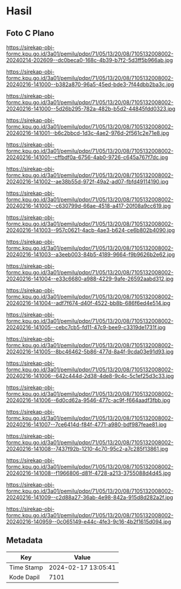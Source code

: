 # Hasil

## Foto C Plano

https://sirekap-obj-formc.kpu.go.id/3a01/pemilu/pdpr/71/05/13/20/08/7105132008002-20240214-202609--dc0beca0-168c-4b39-b7f2-5d3ff5b966ab.jpg

https://sirekap-obj-formc.kpu.go.id/3a01/pemilu/pdpr/71/05/13/20/08/7105132008002-20240216-141000--b382a870-96a5-45ed-bde3-7f44dbb2ba3c.jpg

https://sirekap-obj-formc.kpu.go.id/3a01/pemilu/pdpr/71/05/13/20/08/7105132008002-20240216-141000--5d26b295-782a-482b-b5d2-44845fdd0323.jpg

https://sirekap-obj-formc.kpu.go.id/3a01/pemilu/pdpr/71/05/13/20/08/7105132008002-20240216-141001--b6c2bbcd-1d3c-4ae2-976d-2f561c2e71e8.jpg

https://sirekap-obj-formc.kpu.go.id/3a01/pemilu/pdpr/71/05/13/20/08/7105132008002-20240216-141001--cffbdf0a-6756-4ab0-9726-c645a767f7dc.jpg

https://sirekap-obj-formc.kpu.go.id/3a01/pemilu/pdpr/71/05/13/20/08/7105132008002-20240216-141002--ae38b55d-972f-49a2-ad07-fbfd49114190.jpg

https://sirekap-obj-formc.kpu.go.id/3a01/pemilu/pdpr/71/05/13/20/08/7105132008002-20240216-141002--c630799d-66ae-4518-a417-20f08a9cc619.jpg

https://sirekap-obj-formc.kpu.go.id/3a01/pemilu/pdpr/71/05/13/20/08/7105132008002-20240216-141003--957c0621-4acb-4ae3-b624-ce6b802b4090.jpg

https://sirekap-obj-formc.kpu.go.id/3a01/pemilu/pdpr/71/05/13/20/08/7105132008002-20240216-141003--a3eeb003-84b5-4189-9664-f9b9626b2e62.jpg

https://sirekap-obj-formc.kpu.go.id/3a01/pemilu/pdpr/71/05/13/20/08/7105132008002-20240216-141004--e33c6680-a988-4229-9afe-26592aabd312.jpg

https://sirekap-obj-formc.kpu.go.id/3a01/pemilu/pdpr/71/05/13/20/08/7105132008002-20240216-141004--adf7f674-d40f-4522-bb8b-686f6ed4e514.jpg

https://sirekap-obj-formc.kpu.go.id/3a01/pemilu/pdpr/71/05/13/20/08/7105132008002-20240216-141005--cebc7cb5-fd11-47c9-bee9-c3319de1731f.jpg

https://sirekap-obj-formc.kpu.go.id/3a01/pemilu/pdpr/71/05/13/20/08/7105132008002-20240216-141005--8bc46462-5b86-477d-8a4f-9cda03e91d93.jpg

https://sirekap-obj-formc.kpu.go.id/3a01/pemilu/pdpr/71/05/13/20/08/7105132008002-20240216-141006--642c444d-2d38-4de8-9c4c-5c1ef25d3c33.jpg

https://sirekap-obj-formc.kpu.go.id/3a01/pemilu/pdpr/71/05/13/20/08/7105132008002-20240216-141006--6d0cd62a-9546-477c-ac9f-f664aadf3fbb.jpg

https://sirekap-obj-formc.kpu.go.id/3a01/pemilu/pdpr/71/05/13/20/08/7105132008002-20240216-141007--7ce6414d-f84f-4771-a980-bdf987feae81.jpg

https://sirekap-obj-formc.kpu.go.id/3a01/pemilu/pdpr/71/05/13/20/08/7105132008002-20240216-141008--7437f92b-1210-4c70-95c2-a7c285f13861.jpg

https://sirekap-obj-formc.kpu.go.id/3a01/pemilu/pdpr/71/05/13/20/08/7105132008002-20240216-141008--f1966806-d81f-4728-a213-3755088d4d45.jpg

https://sirekap-obj-formc.kpu.go.id/3a01/pemilu/pdpr/71/05/13/20/08/7105132008002-20240216-141009--c2d88a27-36ab-4e98-842a-915d8d282a2f.jpg

https://sirekap-obj-formc.kpu.go.id/3a01/pemilu/pdpr/71/05/13/20/08/7105132008002-20240216-140959--0c065149-e44c-4fe3-9c16-4b2f1615d094.jpg


## Metadata

| Key        | Value               |
| ---------- | ------------------- |
| Time Stamp | 2024-02-17 13:05:41 |
| Kode Dapil | 7101                |



